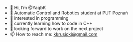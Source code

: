 - 👋 Hi, I’m @YaqbK
- 🤖 Automatic Control and Robotics student at PUT Poznań
- 👀 interested in programming
- 🌱 currently learning how to code in C++
- 💞️ looking forward to work on the next project
- 📫 How to reach me: kkrusicki@gmail.com

<!---
MrLyzk/MrLyzk is a ✨ special ✨ repository because its `README.md` (this file) appears on your GitHub profile.
You can click the Preview link to take a look at your changes.
--->
